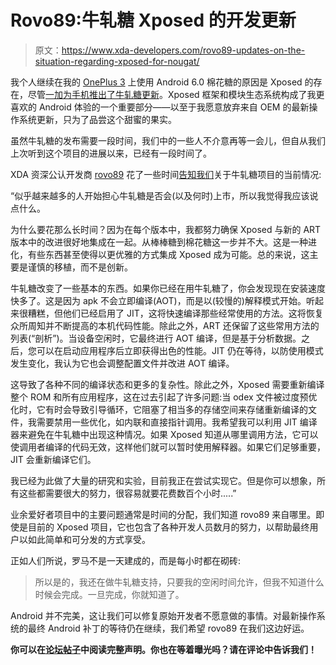 # Rovo89:牛轧糖 Xposed 的开发更新

> 原文：<https://www.xda-developers.com/rovo89-updates-on-the-situation-regarding-xposed-for-nougat/>

我个人继续在我的 [OnePlus 3](http://forum.xda-developers.com/oneplus-3) 上使用 Android 6.0 棉花糖的原因是 Xposed 的存在，尽管[一加为手机推出了牛轧糖更新](https://www.xda-developers.com/oxygen-os-4-0-2-and-new-open-betas-released-for-the-oneplus-3-and-3t/)。Xposed 框架和模块生态系统构成了我更喜欢的 Android 体验的一个重要部分——以至于我愿意放弃来自 OEM 的最新操作系统更新，只为了品尝这个甜蜜的果实。

虽然牛轧糖的发布需要一段时间，我们中的一些人不介意再等一会儿，但自从我们上次听到这个项目的进展以来，已经有一段时间了。

XDA 资深公认开发商 [rovo89](https://forum.xda-developers.com/member.php?u=4419114) 花了一些时间[告知我们](https://forum.xda-developers.com/showthread.php?t=3034811&page=5)关于牛轧糖项目的当前情况:

“似乎越来越多的人开始担心牛轧糖是否会(以及何时)上市，所以我觉得我应该说点什么。

为什么要花那么长时间？因为在每个版本中，我都努力确保 Xposed 与新的 ART 版本中的改进很好地集成在一起。从棒棒糖到棉花糖这一步并不大。这是一种进化，有些东西甚至使得以更优雅的方式集成 Xposed 成为可能。总的来说，这主要是谨慎的移植，而不是创新。

牛轧糖改变了一些基本的东西。如果你已经在用牛轧糖了，你会发现现在安装速度快多了。这是因为 apk 不会立即编译(AOT)，而是以(较慢的)解释模式开始。听起来很糟糕，但他们已经启用了 JIT，这将快速编译那些经常使用的方法。这将恢复众所周知并不断提高的本机代码性能。除此之外，ART 还保留了这些常用方法的列表(“剖析”)。当设备空闲时，它最终进行 AOT 编译，但是基于分析数据。之后，您可以在启动应用程序后立即获得出色的性能。JIT 仍在等待，以防使用模式发生变化，我认为它也会调整配置文件并改进 AOT 编译。

这导致了各种不同的编译状态和更多的复杂性。除此之外，Xposed 需要重新编译整个 ROM 和所有应用程序，这在过去引起了许多问题:当 odex 文件被过度预优化时，它有时会导致引导循环，它阻塞了相当多的存储空间来存储重新编译的文件，我需要禁用一些优化，如内联和直接指针调用。我希望我可以利用 JIT 编译器来避免在牛轧糖中出现这种情况。如果 Xposed 知道从哪里调用方法，它可以使调用者编译的代码无效，这样他们就可以暂时使用解释器。如果它们足够重要，JIT 会重新编译它们。

我已经为此做了大量的研究和实验，目前我正在尝试实现它。但是你可以想象，所有这些都需要很大的努力，很容易就要花费数百个小时.....”

业余爱好者项目中的主要问题通常是时间的分配，我们知道 rovo89 来自哪里。即使是目前的 Xposed 项目，它也包含了各种开发人员数月的努力，以帮助最终用户以如此简单和可分发的方式享受。

正如人们所说，罗马不是一天建成的，而是每小时都在砌砖:

> 所以是的，我还在做牛轧糖支持，只要我的空闲时间允许，但我不知道什么时候会完成。一旦完成，你就知道了。

Android 并不完美，这让我们可以修复原始开发者不愿意做的事情。对最新操作系统的最终 Android 补丁的等待仍在继续，我们希望 rovo89 在我们这边好运。

**你可以在[论坛帖子](https://forum.xda-developers.com/showthread.php?t=3034811&page=5)中阅读完整声明。你也在等着曝光吗？请在评论中告诉我们！**